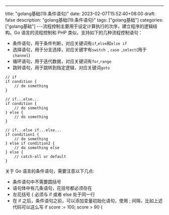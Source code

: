 --- 
 title: "golang基础(19.条件语句)" 
 date: 2023-02-07T15:52:40+08:00 
 draft: false 
 description: "golang基础(19.条件语句)" 
 tags: ["golang基础"] 
 categories: ["golang基础"] 
---流程控制主要用于设定计算执行的次序，建立程序的逻辑结构。Go 语言的流程控制和 PHP 类似，支持如下的几种流程控制语句：

- 条件语句，用于条件判断，对应关键词有`if`,`else`和`else if`
- 选择语句，用于分支选择，对应关键字有`switch `, `case `,`select`(用于`channel`)
- 循环语句，用于迭代数据，对应关键词有`for`,`range`
- 跳转语句，用于跳转到指定逻辑，对应关键词`goto`
```
// if
if condition { 
    // do something 
}

// if...else...
if condition { 
    // do something 
} else {
    // do something 
}

// if...else if...else...
if condition1 { 
    // do something 
} else if condition2 {
    // do something else 
} else {
    // catch-all or default 
}
```
关于 Go 语言的条件语句，需要注意以下几点:

- 条件语句中不需要圆括号
- 语句体中有几条语句，花括号都必须存在
- 左花括号 { 必须与 if 或者 else 处于同一行
- 在 if 之后，条件语句之前，可以添加变量初始化语句，使用 ; 间隔，比如上述代码可以这么写 if score := 100; score > 90 {
